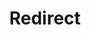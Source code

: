 ﻿---
layout: src/layouts/Redirect.astro
title: Redirect
redirect: https://octopus.com/docs/projects/steps/configuration-features/structured-configuration-variables-feature
pubDate:  2023-01-01
navSearch: false
navSitemap: false
navMenu: false
---
